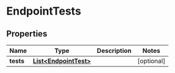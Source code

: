 

# EndpointTests


## Properties

| Name | Type | Description | Notes |
|------------ | ------------- | ------------- | -------------|
|**tests** | [**List&lt;EndpointTest&gt;**](EndpointTest.md) |  |  [optional] |



